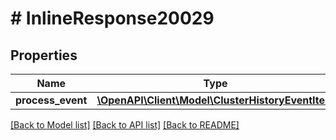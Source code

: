 # # InlineResponse20029

## Properties

Name | Type | Description | Notes
------------ | ------------- | ------------- | -------------
**process_event** | [**\OpenAPI\Client\Model\ClusterHistoryEventItem**](ClusterHistoryEventItem.md) |  | [optional]

[[Back to Model list]](../../README.md#models) [[Back to API list]](../../README.md#endpoints) [[Back to README]](../../README.md)
